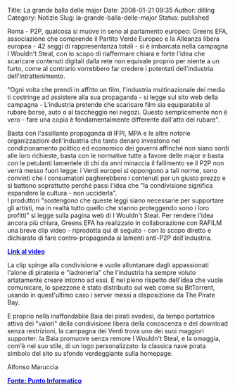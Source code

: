 Title: La grande balla delle major
Date: 2008-01-21 09:35
Author: dilling
Category: Notizie
Slug: la-grande-balla-delle-major
Status: published

Roma - P2P, qualcosa si muove in seno al parlamento europeo: Greens EFA, associazione che comprende il Partito Verde Europeo e la Alleanza libera europea - 42 seggi di rappresentanza totali - si è imbarcata nella campagna I Wouldn't Steal, con lo scopo di riaffermare chiara e forte l'idea che scaricare contenuti digitali dalla rete non equivale proprio per niente a un furto, come al contrario vorrebbero far credere i potentati dell'industria dell'intrattenimento.

<!--more-->

"Ogni volta che prendi in affitto un film, l'industria multinazionale dei media ti costringe ad assistere alla sua propaganda - si legge sul sito web della campagna - L'industria pretende che scaricare film sia equiparabile al rubare borse, auto o al taccheggio nei negozi. Questo semplicemente non è vero - fare una copia è fondamentalmente differente dall'atto del rubare".

Basta con l'assillante propaganda di IFPI, MPA e le altre notorie organizzazioni dell'industria che tanto denaro investono nel condizionamento politico ed economico dei governi affinché non siano sordi alle loro richieste, basta con le normative tutte a favore delle major e basta con le petulanti lamentele di chi da anni minaccia il fallimento se il P2P non verrà messo fuori legge: i Verdi europei si oppongono a tali norme, sono convinti che i consumatori pagherebbero i contenuti per un giusto prezzo e si battono soprattutto perché passi l'idea che "la condivisione significa espandere la cultura - non ucciderla".  
I produttori "sostengono che queste leggi siano necessarie per supportare gli artisti, ma in realtà tutto quello che stanno proteggendo sono i loro profitti" si legge sulla pagina web di I Wouldn't Steal. Per rendere l'idea ancora più chiara, Greens EFA ha realizzato in collaborazione con RAFILM una breve clip video - riprodotta qui di seguito - con lo scopo diretto e dichiarato di fare contro-propaganda ai lamenti anti-P2P dell'industria.

[**<font color="#0000ff">Link al video</font>**](http://it.youtube.com/watch?v=Qao3JAk3tv4)

La clip spinge alla condivisione e vuole allontanare dagli appassionati l'alone di pirateria e "ladroneria" che l'industria ha sempre voluto artatamente creare intorno ad essi. E nel pieno rispetto dell'idea che vuole comunicare, lo spezzone è stato distribuito sul web come su BitTorrent, usando in quest'ultimo caso i server messi a disposizione da The Pirate Bay.

E proprio nella inaffondabile Baia dei pirati svedesi, da tempo portatrice attiva dei "valori" della condivisione libera della conoscenza e del download senza restrizioni, la campagna dei Verdi trova uno dei suoi maggiori supporter: la Baia promuove senza remore I Wouldn't Steal, e la omaggia, com'è nel suo stile, di un logo personalizzato: la classica nave pirata simbolo del sito su sfondo verdeggiante sulla homepage.

Alfonso Maruccia

[**<font color="#0000ff">Fonte: Punto Informatico</font>**](http://punto-informatico.it/p.aspx?i=2165803)
